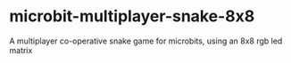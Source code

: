 # microbit-multiplayer-snake-8x8
A multiplayer co-operative snake game for microbits, using an 8x8 rgb led matrix
